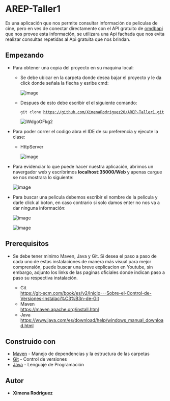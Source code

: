 # AREP-Taller1
Es una aplicación que nos permite consultar información de peliculas de cine, pero en ves de conectar directamente con el API gratuito de [omdbapi](https://www.omdbapi.com/) que nos provee esta información, se utilizara una Api fachada que nos evita realizar consultas repetidas al Api gratuita que nos brindan.

## Empezando
  * Para obtener una copia del proyecto en su maquina local:
    
    - Se debe ubicar en la carpeta donde desea bajar el proyecto y le da click donde señala la flecha y esribe cmd:
      
      ![image](https://github.com/XimenaRodriguez20/AREP-Taller1/assets/123812926/5bb9d75f-df71-4dd7-8ce2-b8f1b2b4ea7b)
       
    - Despues de esto debe escribir el el siguiente comando:
                                                     
      <code>git clone https://github.com/XimenaRodriguez20/AREP-Taller1.git</code>
                                                                      
      ![lWdgoOFkg2](https://github.com/XimenaRodriguez20/AREP-Taller1/assets/123812926/4417e435-ec24-46aa-bec3-239567b1a1ac)
       
  * Para poder correr el codigo abra el IDE de su preferencia y ejecute la clase: 
     - HttpServer

       ![image](https://github.com/XimenaRodriguez20/AREP-Taller1/assets/123812926/7182390e-7e0a-45af-ae64-2e2e6d36666d)

  
  * Para evidenciar lo que puede hacer nuestra aplicación, abrimos un navergador web y escribrimos **localhost:35000/Web** y apenas cargue se nos mostrara lo siguiente:

     ![image](https://github.com/XimenaRodriguez20/AREP-Taller1/assets/123812926/d6696dd9-f6ee-4f68-aa3d-59bc3e479ccc)

  * Para buscar una pelicula debemos escribir el nombre de la pelicula y darle click al boton, en caso contrario si solo damos enter no nos va a dar ninguna información:
    
     ![image](https://github.com/XimenaRodriguez20/AREP-Taller1/assets/123812926/24e370fd-7d8e-44b1-a1cc-dff4f3e869fb)

     ![image](https://github.com/XimenaRodriguez20/AREP-Taller1/assets/123812926/f6970537-92fa-4ff2-a5c2-ab184626ed57)

 
## Prerequisitos 

 * Se debe tener minimo Maven, Java y Git. Si desea el paso a paso de cada uno de estas instalaciones de manera más visual para mejor comprensión, puede buscar una breve explicacion en Youtube, sin embargo, adjunto los links de las paginas oficiales donde indican paso a paso su respectiva instalación.
   
    - Git <br>
      <https://git-scm.com/book/es/v2/Inicio---Sobre-el-Control-de-Versiones-Instalaci%C3%B3n-de-Git>
   - Maven <br>
      <https://maven.apache.org/install.html>
   - Java <br>
      <https://www.java.com/es/download/help/windows_manual_download.html>
     
## Construido con

 * [Maven](https://maven.apache.org/) - Manejo de dependencias y la estructura de las carpetas
 * [Git](https://git-scm.com/) - Control de versiones
 * [Java](https://www.java.com/en/download/help/whatis_java.html) - Lenguaje de Programación

## Autor

* **Ximena Rodriguez** 
